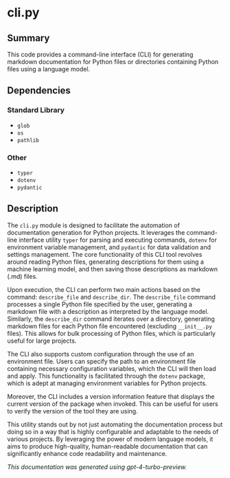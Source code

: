 # cli.py

## Summary

This code provides a command-line interface (CLI) for generating markdown documentation for Python files or directories containing Python files using a language model.

## Dependencies

### Standard Library
- `glob`
- `os`
- `pathlib`

### Other
- `typer`
- `dotenv`
- `pydantic`

## Description

The `cli.py` module is designed to facilitate the automation of documentation generation for Python projects. It leverages the command-line interface utility `typer` for parsing and executing commands, `dotenv` for environment variable management, and `pydantic` for data validation and settings management. The core functionality of this CLI tool revolves around reading Python files, generating descriptions for them using a machine learning model, and then saving those descriptions as markdown (.md) files.

Upon execution, the CLI can perform two main actions based on the command: `describe_file` and `describe_dir`. The `describe_file` command processes a single Python file specified by the user, generating a markdown file with a description as interpreted by the language model. Similarly, the `describe_dir` command iterates over a directory, generating markdown files for each Python file encountered (excluding `__init__.py` files). This allows for bulk processing of Python files, which is particularly useful for large projects.

The CLI also supports custom configuration through the use of an environment file. Users can specify the path to an environment file containing necessary configuration variables, which the CLI will then load and apply. This functionality is facilitated through the `dotenv` package, which is adept at managing environment variables for Python projects.

Moreover, the CLI includes a version information feature that displays the current version of the package when invoked. This can be useful for users to verify the version of the tool they are using.

This utility stands out by not just automating the documentation process but doing so in a way that is highly configurable and adaptable to the needs of various projects. By leveraging the power of modern language models, it aims to produce high-quality, human-readable documentation that can significantly enhance code readability and maintenance.

*This documentation was generated using gpt-4-turbo-preview.*